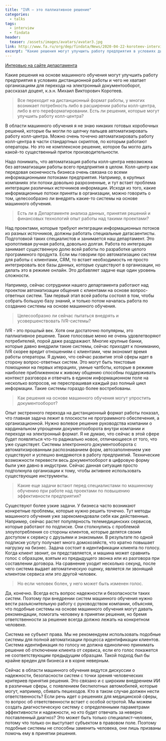 ```yaml
---
title: "IVR – это паллиативное решение"
categories:
  - talks
tags:
  - interview
  - findata
header:
  teaser: /assets/images/avatars/avatar3.jpg
link: http://www.fa.ru/org/dep/findata/News/2020-04-22-koroteev-interview2.aspx?fbclid=IwAR1-OG3z3tK3008uT_E-OTBRPCE4rwPlV5CF_dPXXOw1eDf5Dh2ZyUnbb7E
excerpt: "Какие решения могут улучшить работу предприятия в условиях дистанционной работы и чего не хватает организациям рассказал доцент, к.э.н. М.В. Коротеев."
---
```


[Интервью на сайте департамента](http://www.fa.ru/org/dep/findata/News/2020-04-22-koroteev-interview2.aspx?fbclid=IwAR1-OG3z3tK3008uT_E-OTBRPCE4rwPlV5CF_dPXXOw1eDf5Dh2ZyUnbb7E)


​Какие решения на основе машинного обучения могут улучшить работу предприятия в условиях дистанционной работы и чего не хватает организациям для перехода на электронный документооборот, рассказал доцент, к.э.н. Михаил Викторович Коротеев.

> Все переходит на дистанционный формат работы, у многих возникает потребность либо в расширении работы колл-центра, либо в его переформатировании. Есть ли решения, которые могут улучшить работу колл-центра?

В области машинного обучения я не знаю никаких готовых коробочных решений, которые бы могли по щелчку пальцев автоматизировать работу колл-центра. Можно очень точечно автоматизировать работу колл-центра в части стандартных скриптов, по которым работают операторы. Но это не комплексное решение, которое бы могло дать какой-то существенный приток производительности.

Надо понимать, что автоматизация работы колл-центра невозможна без автоматизации работы всего предприятия в целом. Колл-центр как передовая оконечность бизнеса очень связана со всеми информационными потоками предприятия. Например, в крупных компаниях эти потоки довольно разрозненные, и тут встает проблема интеграции различных источников информации. Исходя из того, какие информационные потоки приняты в организации, можно говорить о том, целесообразно ли внедрять какие-то системы на основе машинного обучения.

> Есть ли в Департаменте анализа данных, принятия решений и финансовых технологий опыт работы над такими проектами?

Над проектами, которые требуют интеграции информационных потоков из разных источников, должны работать специальные датасаентисты. Подготовкой таких специалистов и занимается наш департамент. Это кропотливая ручная работа, довольно долгая. Работа по интеграции занимает существенную долю всей работы по разработке целого программного продукта. Если мы говорим про автоматизацию систем для работы с клиентами, CRM, то встает необходимость не просто интегрировать все базы данных, которые существуют в организации, но делать это в режиме онлайн. Это добавляет задаче еще один уровень сложности.

Например, сейчас сотрудники нашего департамента работают над проектом автоматизации общения с клиентами на основе вопрос-ответных систем. Там первый этап всей работы состоял в том, чтобы собрать большую базу знаний, и только потом началась работа по созданию системы на основе машинного обучения.

> Целесообразно ли сейчас пытаться внедрять и усовершенствовать IVR-системы?

IVR - это прошлый век. Хотя они достаточно популярны, это паллиативное решение. Такие голосовые меню не очень удовлетворяют потребителей, порой даже раздражают. Многие крупные банки, которые давно внедрили такие системы, сейчас приходят к пониманию, IVR скорее вредит отношениям с клиентами, чем экономит время работы операторы. Я думаю, что сейчас развитие этой сферы идет в сторону вопрос-ответных систем. Это могут быть текстовые помощники на первых итерациях, умные чатботы, которые в режиме наиболее приближенном к живому общению способны поддерживать контекст разговора и отвечать в едином информационном поле на несколько вопросов, не переспрашивая каждый раз полный цикл информации. Такие системы гораздо более востребованы.

> Как решения на основе машинного обучения могут упростить документооборот?

Опыт экстренного перехода на дистанционный формат работы показал, что главная задача лежит в плоскости не программного обеспечения, а организационной. Нужно волевое решение руководства компании о кардинальном упрощении документооборота внутри компании и переходе на электронный формат. Я не думаю, что сейчас в этой сфере будет появляться что-то радикально новое, отличающееся от того, что уже существует. Системы электронного документооборота с автоматизированным распознаванием форм, автозаполнением уже существуют и успешно внедряются в работу предприятий. Технические возможности перевести весь документооборот в цифровую форму были уже давно в индустрии. Сейчас данная ситуация просто подтолкнула организации к тому, чтобы активнее использовать существующие инструменты.

> Какие еще задачи встают перед специалистами по машинному обучению при работе над проектами по повышению эффективности предприятия?

Существуют более узкие задачи. У бизнеса часто возникают конкретные проблемы, которые нужно решить точечно. Тут методы машинного обучения уже зарекомендовали себя как действенные. Например, сейчас растет популярность телемедицинских сервисов, которые работают по подписке. Они столкнулись с проблемой злоупотребления со стороны клиентов, которые делятся своим доступом к сервису с друзьями и знакомыми. В результате по одной подписке услугу получает много домохозяйств, что кратно повышает нагрузку на бизнес. Задача состоит в идентификации клиента по голосу. Когда клиент звонит, он представляется, и машина может сравнить голос с образцом, взятым из предыдущего звонка или из разговора при составлении договора. На сравнение уходит несколько секунд, после чего система выдает автоматическую оценку, является ли звонящий клиентом сервиса или это другой человек.

> Но если человек болен, у него может быть изменен голос.

Да, конечно. Всегда есть вопрос надежности и безопасности таких систем. Поэтому при внедрении систем машинного обучения нужно вести разъяснительную работу с руководством компании, объясняя, что подобные системы на основе машинного обучения могут давать рекомендации, помогать человеку в принятии решения, но бремя ответственности за решение всегда должно лежать на конкретном человеке.

Система не субъект права. Мы не рекомендуем использовать подобные системы для полной автоматизации процесса идентификации клиентов. Система идентификация по голосу не должна единолично принимать решение об отключении клиента от сервиса, если его голос покажется не соответствующим предыдущим образцам. Такой подход был бы крайне вреден для бизнеса и в корне неверным.

Сейчас в области машинного обучения ведутся дискуссии о надежности, безопасности систем с точки зрения человеческих критериев принятия решения. Это связано и с широким внедрением ИИ в различные сферы, с появлением беспилотных автомобилей, которые могут, например, сбивать пешеходов. Кто в таком случае должен нести ответственность? Если речь идет о решениях для медицинской сферы, то вопрос об ответственности встает с особой остротой. Мы можем создать диагностическую систему с определенными параметрами эффективности и надежности, но кто будет отвечать за неверно поставленный диагноз? Это может быть только специалист-человек, потому что только он выступает субъектом в правовом поле. Поэтому подобные системы не способны заменить человека, они лишь призваны помочь ему в принятии решения. 